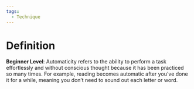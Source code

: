 ```yaml
---
tags:
  - Technique
---
```

# Definition

**Beginner Level**: Automaticity refers to the ability to perform a task effortlessly and without conscious thought because it has been practiced so many times. For example, reading becomes automatic after you’ve done it for a while, meaning you don’t need to sound out each letter or word.